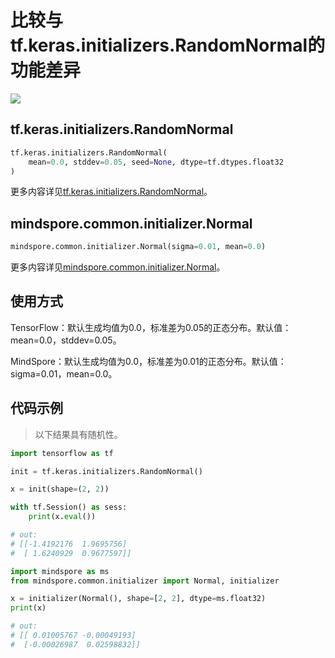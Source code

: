 # 比较与tf.keras.initializers.RandomNormal的功能差异

<a href="https://gitee.com/mindspore/docs/blob/r2.0.0-alpha/docs/mindspore/source_zh_cn/note/api_mapping/tensorflow_diff/initNormal.md " target="_blank"><img src="https://mindspore-website.obs.cn-north-4.myhuaweicloud.com/website-images/r2.0.0-alpha/resource/_static/logo_source.png"></a>

## tf.keras.initializers.RandomNormal

```python
tf.keras.initializers.RandomNormal(
    mean=0.0, stddev=0.05, seed=None, dtype=tf.dtypes.float32
)
```

更多内容详见[tf.keras.initializers.RandomNormal](https://tensorflow.google.cn/versions/r1.15/api_docs/python/tf/keras/initializers/RandomNormal)。

## mindspore.common.initializer.Normal

```python
mindspore.common.initializer.Normal(sigma=0.01, mean=0.0)
```

更多内容详见[mindspore.common.initializer.Normal](https://mindspore.cn/docs/zh-CN/r2.0.0-alpha/api_python/mindspore.common.initializer.html#mindspore.common.initializer.Normal)。

## 使用方式

TensorFlow：默认生成均值为0.0，标准差为0.05的正态分布。默认值：mean=0.0，stddev=0.05。

MindSpore：默认生成均值为0.0，标准差为0.01的正态分布。默认值：sigma=0.01，mean=0.0。

## 代码示例

> 以下结果具有随机性。

```python
import tensorflow as tf

init = tf.keras.initializers.RandomNormal()

x = init(shape=(2, 2))

with tf.Session() as sess:
    print(x.eval())

# out:
# [[-1.4192176  1.9695756]
#  [ 1.6240929  0.9677597]]
```

```python
import mindspore as ms
from mindspore.common.initializer import Normal, initializer

x = initializer(Normal(), shape=[2, 2], dtype=ms.float32)
print(x)

# out:
# [[ 0.01005767 -0.00049193]
#  [-0.00026987  0.02598832]]
```
